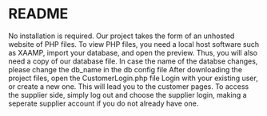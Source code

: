 # README

No installation is required. Our project takes the form of an unhosted website of PHP files.
To view PHP files, you need a local host software such as XAAMP, import your database, and open the preview. Thus, you will also need a copy of our database file. 
In case the name of the databse changes, please change the db_name in the db config file
After downloading the project files, open the CustomerLogin.php file 
Login with your existing user, or create a new one. This will lead you to the customer pages.
To access the supplier side, simply log out and choose the supplier login, making a seperate supplier account if you do not already have one.
